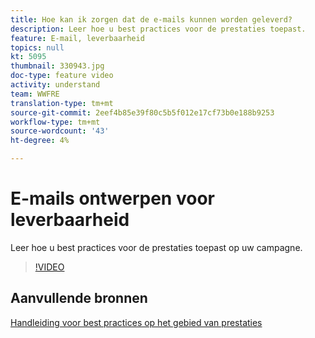```yaml
---
title: Hoe kan ik zorgen dat de e-mails kunnen worden geleverd?
description: Leer hoe u best practices voor de prestaties toepast.
feature: E-mail, leverbaarheid
topics: null
kt: 5095
thumbnail: 330943.jpg
doc-type: feature video
activity: understand
team: WWFRE
translation-type: tm+mt
source-git-commit: 2eef4b85e39f80c5b5f012e17cf73b0e188b9253
workflow-type: tm+mt
source-wordcount: '43'
ht-degree: 4%

---
```



# E-mails ontwerpen voor leverbaarheid

Leer hoe u best practices voor de prestaties toepast op uw campagne.

>[!VIDEO](https://video.tv.adobe.com/v/330943?quality=12)

## Aanvullende bronnen

[Handleiding voor best practices op het gebied van prestaties](https://experienceleague.adobe.com/docs/deliverability-learn/deliverability-best-practice-guide/introduction.html)
